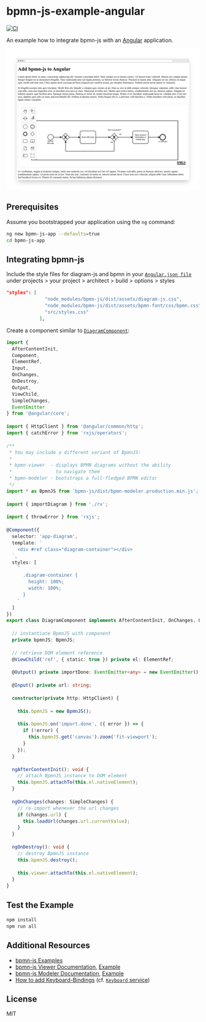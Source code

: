 # bpmn-js-example-angular

[![CI](https://github.com/bpmn-io/bpmn-js-example-angular/workflows/CI/badge.svg)](https://github.com/bpmn-io/bpmn-js-example-angular/actions?query=workflow%3ACI)

An example how to integrate bpmn-js with an [Angular](https://angular.io/) application.

![Integration Screenshot](./docs/screenshot.png)

## Prerequisites

Assume you bootstrapped your application using the `ng` command:

```sh
ng new bpmn-js-app --defaults=true
cd bpmn-js-app
```


## Integrating bpmn-js

Include the style files for diagram-js and bpmn in your [`Angular.json file`](./bpmn-js-app/angular.json) under projects > your project > architect > build > options > styles

```json
"styles": [
              "node_modules/bpmn-js/dist/assets/diagram-js.css",
              "node_modules/bpmn-js/dist/assets/bpmn-font/css/bpmn.css",
              "src/styles.css"
            ],
```

Create a component similar to [`DiagramComponent`](./bpmn-js-app/src/app/diagram/diagram.component.ts):

```typescript
import {
  AfterContentInit,
  Component,
  ElementRef,
  Input,
  OnChanges,
  OnDestroy,
  Output,
  ViewChild,
  SimpleChanges,
  EventEmitter
} from '@angular/core';

import { HttpClient } from '@angular/common/http';
import { catchError } from 'rxjs/operators';

/**
 * You may include a different variant of BpmnJS:
 *
 * bpmn-viewer  - displays BPMN diagrams without the ability
 *                to navigate them
 * bpmn-modeler - bootstraps a full-fledged BPMN editor
 */
import * as BpmnJS from 'bpmn-js/dist/bpmn-modeler.production.min.js';

import { importDiagram } from './rx';

import { throwError } from 'rxjs';

@Component({
  selector: 'app-diagram',
  template: `
    <div #ref class="diagram-container"></div>
  `,
  styles: [
    `
      .diagram-container {
        height: 100%;
        width: 100%;
      }
    `
  ]
})
export class DiagramComponent implements AfterContentInit, OnChanges, OnDestroy {

  // instantiate BpmnJS with component
  private bpmnJS: BpmnJS;

  // retrieve DOM element reference
  @ViewChild('ref', { static: true }) private el: ElementRef;

  @Output() private importDone: EventEmitter<any> = new EventEmitter();

  @Input() private url: string;

  constructor(private http: HttpClient) {

    this.bpmnJS = new BpmnJS();

    this.bpmnJS.on('import.done', ({ error }) => {
      if (!error) {
        this.bpmnJS.get('canvas').zoom('fit-viewport');
      }
    });
  }

  ngAfterContentInit(): void {
    // attach BpmnJS instance to DOM element
    this.bpmnJS.attachTo(this.el.nativeElement);
  }

  ngOnChanges(changes: SimpleChanges) {
    // re-import whenever the url changes
    if (changes.url) {
      this.loadUrl(changes.url.currentValue);
    }
  }

  ngOnDestroy(): void {
    // destroy BpmnJS instance
    this.bpmnJS.destroy();

    this.viewer.attachTo(this.el.nativeElement);
  }
}

```


## Test the Example

```sh
npm install
npm run all
```

## Additional Resources

* [bpmn-js Examples](https://github.com/bpmn-io/bpmn-js-examples)
* [bpmn-js Viewer Documentation](https://github.com/bpmn-io/bpmn-js/blob/main/lib/Viewer.js), [Example](https://github.com/bpmn-io/bpmn-js-examples/blob/main/starter/viewer.html)
* [bpmn-js Modeler Documentation](https://github.com/bpmn-io/bpmn-js/blob/main/lib/Modeler.js), [Example](https://github.com/bpmn-io/bpmn-js-examples/tree/main/modeler)
* [How to add Keyboard-Bindings](https://forum.bpmn.io/t/hotkeys-like-the-demo/89/2) (cf. [`Keyboard` service](https://github.com/bpmn-io/diagram-js/blob/main/lib/features/keyboard/Keyboard.js))

## License

MIT
